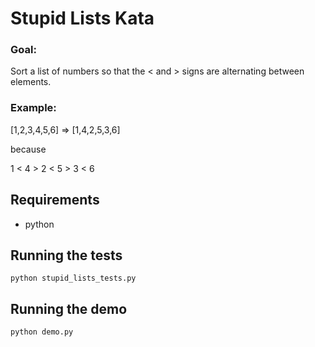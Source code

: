 # Stupid Lists Kata

### Goal:

Sort a list of numbers so that the < and > signs are alternating between elements.

### Example:

[1,2,3,4,5,6] => [1,4,2,5,3,6]

because

1 < 4 > 2 < 5 > 3 < 6

## Requirements

- python

## Running the tests

```python stupid_lists_tests.py```

## Running the demo

```python demo.py```
